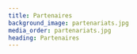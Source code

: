 ```yaml
---
title: Partenaires
background_image: partenariats.jpg
media_order: partenariats.jpg
heading: Partenaires
---
```


